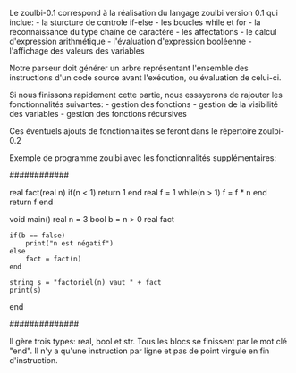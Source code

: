 Le zoulbi-0.1 correspond à la réalisation du langage zoulbi version 0.1 qui inclue:
	- la sturcture de controle if-else
	- les boucles while et for
	- la reconnaissance du type chaîne de caractère
	- les affectations
	- le calcul d'expression arithmétique
	- l'évaluation d'expression booléenne
	- l'affichage des valeurs des variables

Notre parseur doit générer un arbre représentant l'ensemble des instructions d'un code source
avant l'exécution, ou évaluation de celui-ci.

Si nous finissons rapidement cette partie, nous essayerons de rajouter les fonctionnalités suivantes:
	- gestion des fonctions
	- gestion de la visibilité des variables
	- gestion des fonctions récursives

Ces éventuels ajouts de fonctionnalités se feront dans le répertoire zoulbi-0.2 



Exemple de programme zoulbi avec les fonctionnalités supplémentaires:

############

real fact(real n)
	if(n < 1)
		return 1
	end
	real f = 1
	while(n > 1)
		f = f * n
	end
	return f
end

void main()
	real n = 3
	bool b = n > 0
	real fact
	
	if(b == false)
		print("n est négatif")
	else
		fact = fact(n)
	end

	string s = "factoriel(n) vaut " + fact
	print(s)
end	

##############	
	
Il gère trois types: real, bool et str. 
Tous les blocs se finissent par le mot clé "end".
Il n'y a qu'une instruction par ligne et pas de point virgule en fin d'instruction.

 
